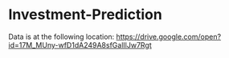 # Investment-Prediction

Data is at the following location: https://drive.google.com/open?id=17M_MUny-wfD1dA249A8sfGalIlJw7Rgt

